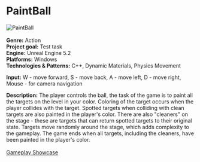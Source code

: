 # PaintBall
![PaintBall](https://github.com/Cocaine4ik/PaintBall/assets/35273835/48b8cba5-03c0-40cb-b316-3ab0fff8b71a)
<br><br>
**Genre:** Action <br>
**Project goal:** Test task<br>
**Engine:** Unreal Engine 5.2 <br>
**Platforms:** Windows <br>
**Technologies & Patterns:** C++, Dynamic Materials, Physics Movement<br>

**Input:** W - move forward, S - move back, A - move left, D - move right, Mouse - for camera navigation<br>

**Description:** The player controls the ball, the task of the game is to paint all the targets on the level in your color.
Coloring of the target occurs when the player collides with the target. Spotted targets when colliding with clean targets are also painted in the player's color.
There are also "cleaners" on the stage - these are targets that can return spotted targets to their original state.
Targets move randomly around the stage, which adds complexity to the gameplay.
The game ends when all targets, including the cleaners, have been painted in the player's color. <br> <br>
[Gameplay Showcase](https://youtu.be/MJGP_-dAeUw)<br><br>
